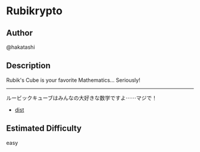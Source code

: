 # Rubikrypto

## Author

@hakatashi

## Description

Rubik's Cube is your favorite Mathematics... Seriously!

---

ルービックキューブはみんなの大好きな数学ですよ⋯⋯マジで！

* [dist](dist)

## Estimated Difficulty

easy
